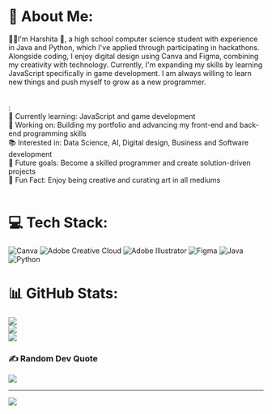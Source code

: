 # 💫 About Me:
👋🏼I'm Harshita 🌟, a high school computer science student with experience in Java and Python, which I've applied through participating in hackathons. Alongside coding, I enjoy digital design using Canva and Figma, combining my creativity with technology. Currently, I'm expanding my skills by learning JavaScript specifically in game development. I am always willing to learn new things and push myself to grow as a new programmer.  <br><br><br>:<br>🌱 Currently learning: JavaScript and game development <br>🔭 Working on: Building my portfolio and advancing my front-end and back-end programming skills<br>📚 Interested in: Data Science, AI, Digital design, Business and Software development<br>🚀 Future goals: Become a skilled programmer and create solution-driven projects<br>🐸 Fun Fact: Enjoy being creative and curating art in all mediums<br><br>


# 💻 Tech Stack:
![Canva](https://img.shields.io/badge/Canva-%2300C4CC.svg?style=for-the-badge&logo=Canva&logoColor=white) ![Adobe Creative Cloud](https://img.shields.io/badge/Adobe%20Creative%20Cloud-DA1F26.svg?style=for-the-badge&logo=Adobe%20Creative%20Cloud&logoColor=white) ![Adobe Illustrator](https://img.shields.io/badge/adobe%20illustrator-%23FF9A00.svg?style=for-the-badge&logo=adobe%20illustrator&logoColor=white) ![Figma](https://img.shields.io/badge/figma-%23F24E1E.svg?style=for-the-badge&logo=figma&logoColor=white) ![Java](https://img.shields.io/badge/java-%23ED8B00.svg?style=for-the-badge&logo=openjdk&logoColor=white) ![Python](https://img.shields.io/badge/python-3670A0?style=for-the-badge&logo=python&logoColor=ffdd54)
# 📊 GitHub Stats:
![](https://github-readme-stats.vercel.app/api?username=HarshitaJindia19&theme=radical&hide_border=false&include_all_commits=true&count_private=true)<br/>
![](https://github-readme-streak-stats.herokuapp.com/?user=HarshitaJindia19&theme=radical&hide_border=false)<br/>
![](https://github-readme-stats.vercel.app/api/top-langs/?username=HarshitaJindia19&theme=radical&hide_border=false&include_all_commits=true&count_private=true&layout=compact)

### ✍️ Random Dev Quote
![](https://quotes-github-readme.vercel.app/api?type=horizontal&theme=radical)

---
[![](https://visitcount.itsvg.in/api?id=HarshitaJindia19&icon=0&color=5)](https://visitcount.itsvg.in)

<!-- Proudly created with GPRM ( https://gprm.itsvg.in ) -->

<!--
**HarshitaJindia19/harshitajindia19** is a ✨ _special_ ✨ repository because its `README.md` (this file) appears on your GitHub profile.

Here are some ideas to get you started:

- 🔭 I’m currently working on ...
- 🌱 I’m currently learning ...
- 👯 I’m looking to collaborate on ...
- 🤔 I’m looking for help with ...
- 💬 Ask me about ...
- 📫 How to reach me: ...
- 😄 Pronouns: ...
- ⚡ Fun fact: ...
-->
